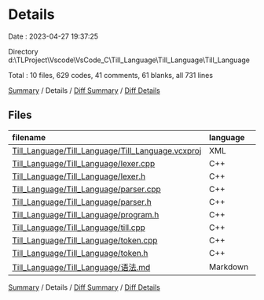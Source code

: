 # Details

Date : 2023-04-27 19:37:25

Directory d:\\TLProject\\Vscode\\VsCode_C\\Till_Language\\Till_Language\\Till_Language

Total : 10 files,  629 codes, 41 comments, 61 blanks, all 731 lines

[Summary](results.md) / Details / [Diff Summary](diff.md) / [Diff Details](diff-details.md)

## Files
| filename | language | code | comment | blank | total |
| :--- | :--- | ---: | ---: | ---: | ---: |
| [Till_Language/Till_Language/Till_Language.vcxproj](/Till_Language/Till_Language/Till_Language.vcxproj) | XML | 160 | 0 | 0 | 160 |
| [Till_Language/Till_Language/lexer.cpp](/Till_Language/Till_Language/lexer.cpp) | C++ | 200 | 0 | 14 | 214 |
| [Till_Language/Till_Language/lexer.h](/Till_Language/Till_Language/lexer.h) | C++ | 25 | 34 | 13 | 72 |
| [Till_Language/Till_Language/parser.cpp](/Till_Language/Till_Language/parser.cpp) | C++ | 5 | 0 | 1 | 6 |
| [Till_Language/Till_Language/parser.h](/Till_Language/Till_Language/parser.h) | C++ | 21 | 0 | 2 | 23 |
| [Till_Language/Till_Language/program.h](/Till_Language/Till_Language/program.h) | C++ | 29 | 0 | 6 | 35 |
| [Till_Language/Till_Language/till.cpp](/Till_Language/Till_Language/till.cpp) | C++ | 50 | 7 | 9 | 66 |
| [Till_Language/Till_Language/token.cpp](/Till_Language/Till_Language/token.cpp) | C++ | 80 | 0 | 11 | 91 |
| [Till_Language/Till_Language/token.h](/Till_Language/Till_Language/token.h) | C++ | 54 | 0 | 5 | 59 |
| [Till_Language/Till_Language/语法.md](/Till_Language/Till_Language/%E8%AF%AD%E6%B3%95.md) | Markdown | 5 | 0 | 0 | 5 |

[Summary](results.md) / Details / [Diff Summary](diff.md) / [Diff Details](diff-details.md)
